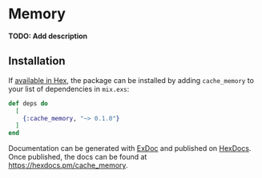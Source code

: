 # Memory

**TODO: Add description**

## Installation

If [available in Hex](https://hex.pm/docs/publish), the package can be installed
by adding `cache_memory` to your list of dependencies in `mix.exs`:

```elixir
def deps do
  [
    {:cache_memory, "~> 0.1.0"}
  ]
end
```

Documentation can be generated with [ExDoc](https://github.com/elixir-lang/ex_doc)
and published on [HexDocs](https://hexdocs.pm). Once published, the docs can
be found at <https://hexdocs.pm/cache_memory>.

